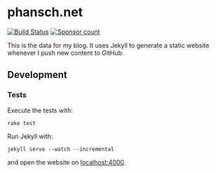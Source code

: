 # phansch.net

[![Build
Status](https://travis-ci.com/phansch/phansch.github.com.svg?branch=master)](https://travis-ci.com/phansch/phansch.github.com)
[![Sponsor
count](https://img.shields.io/badge/sponsors-3-brightgreen)](https://phansch.net/thanks)

This is the data for my blog. It uses Jekyll to generate a static website whenever I push new content to GitHub.

## Development

### Tests

Execute the tests with:

    rake test

Run Jekyll with:

    jekyll serve --watch --incremental

and open the website on [localhost:4000](http://localhost:4000).
